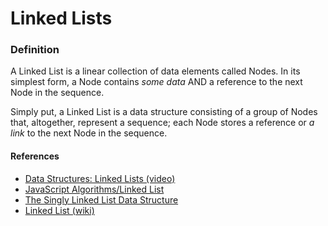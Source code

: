 # Linked Lists

### Definition

A Linked List is a linear collection of data elements called Nodes. In its simplest form, a Node contains _some data_ AND a reference to the next Node in the sequence.

Simply put, a Linked List is a data structure consisting of a group of Nodes that, altogether, represent a sequence; each Node stores a reference or _a link_ to the next Node in the sequence.

<!-- ### Pros and Cons -->

#### References

- [Data Structures: Linked Lists (video)][video]
- [JavaScript Algorithms/Linked List][github]
- [The Singly Linked List Data Structure][blog]
- [Linked List (wiki)][wiki]

[video]: https://www.youtube.com/watch?v=njTh_OwMljA&index=2&t=1s&list=PLLXdhg_r2hKA7DPDsunoDZ-Z769jWn4R8
[github]: https://github.com/trekhleb/javascript-algorithms/tree/master/src/data-structures/linked-list#linked-list
[blog]: http://blog.benoitvallon.com/data-structures-in-javascript/the-singly-linked-list-data-structure/
[wiki]: https://en.wikipedia.org/wiki/Linked_list